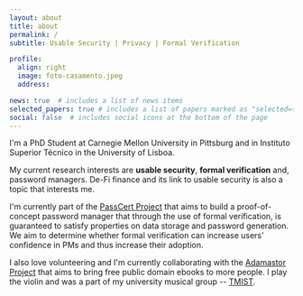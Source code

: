 ```yaml
---
layout: about
title: about
permalink: /
subtitle: Usable Security | Privacy | Formal Verification

profile:
  align: right
  image: foto-casamento.jpeg
  address: 

news: true  # includes a list of news items
selected_papers: true # includes a list of papers marked as "selected={true}"
social: false  # includes social icons at the bottom of the page
---
```


I'm a PhD Student at Carnegie Mellon University in Pittsburg and in Instituto Superior Técnico in the University of Lisboa. 

My current research interests are **usable security**, **formal verification** and, password managers. De-Fi finance and its link to usable security is also a topic that interests me. 

I'm currently part of the [PassCert Project](https://passcert-project.github.io/) that aims to build a proof-of-concept password manager that through the use of formal verification, is guaranteed to satisfy properties on data storage and password generation. We aim to determine whether formal verification can increase users’ confidence in PMs and thus increase their adoption.

I also love volunteering and I'm currently collaborating with the [Adamastor Project](https://projectoadamastor.org/) that aims to bring free public domain ebooks to more people. I play the violin and was a part of my university musical group -- [TMIST](https://tmist.tecnico.ulisboa.pt/).

<!-- My hobbies include  -->


<!-- <a href='#'>Affiliations</a>. -->


<!-- Write your biography here. Tell the world about yourself. Link to your favorite [subreddit](http://reddit.com). You can put a picture in, too. The code is already in, just name your picture `prof_pic.jpg` and put it in the `img/` folder.

Put your address / P.O. box / other info right below your picture. You can also disable any these elements by editing `profile` property of the YAML header of your `_pages/about.md`. Edit `_bibliography/papers.bib` and Jekyll will render your [publications page](/al-folio/publications/) automatically.

Link to your social media connections, too. This theme is set up to use [Font Awesome icons](http://fortawesome.github.io/Font-Awesome/) and [Academicons](https://jpswalsh.github.io/academicons/), like the ones below. Add your Facebook, Twitter, LinkedIn, Google Scholar, or just disable all of them. -->
